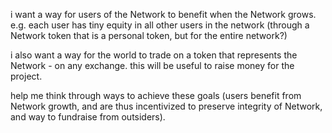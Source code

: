 i want a way for users of the Network to benefit when the Network grows.
e.g. each user has tiny equity in all other users in the network (through a Network token that is a personal token, but for the entire network?)

i also want a way for the world to trade on a token that represents the Network - on any exchange. this will be useful to raise money for the project.

help me think through ways to achieve these goals (users benefit from Network growth, and are thus incentivized to preserve integrity of Network, and way to fundraise from outsiders).